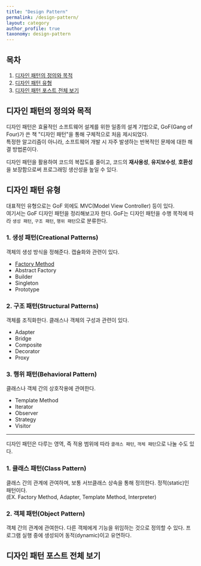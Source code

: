 ```yaml
---
title: "Design Pattern"
permalink: /design-pattern/
layout: category
author_profile: true
taxonomy: design-pattern
---
```


## 목차

1. [디자인 패턴의 정의와 목적](#디자인-패턴의-정의와-목적)
2. [디자인 패턴 유형](#디자인-패턴-유형)
3. [디자인 패턴 포스트 전체 보기](#디자인-패턴-포스트-전체-보기)

## 디자인 패턴의 정의와 목적

디자인 패턴은 효율적인 소프트웨어 설계를 위한 일종의 설계 기법으로, GoF(Gang of Four)가 쓴 책 "디자인 패턴"을 통해 구체적으로 처음 제시되었다.<br>
특정한 알고리즘이 아니라, 소프트웨어 개발 시 자주 발생하는 반복적인 문제에 대한 해결 방법론이다.<br>

디자인 패턴을 활용하여 코드의 복잡도를 줄이고,
코드의 **재사용성**, **유지보수성**, **호환성**을 보장함으로써 프로그래밍 생산성을 높일 수 있다.<br>

## 디자인 패턴 유형

대표적인 유형으로는 GoF 외에도 MVC(Model View Controller) 등이 있다.<br>
여기서는 GoF 디자인 패턴을 정리해보고자 한다.
GoF는 디자인 패턴을 수행 목적에 따라 `생성 패턴`, `구조 패턴`, `행위 패턴`으로 분류한다.<br>

### 1. 생성 패턴(Creational Patterns)

객체의 생성 방식을 정해준다. 캡슐화와 관련이 있다.

- [Factory Method](https://hei-jung.github.io/design-pattern/factory-method/)
- Abstract Factory
- Builder
- Singleton
- Prototype

### 2. 구조 패턴(Structural Patterns)

객체를 조직화한다. 클래스나 객체의 구성과 관련이 있다.

- Adapter
- Bridge
- Composite
- Decorator
- Proxy

### 3. 행위 패턴(Behavioral Pattern)

클래스나 객체 간의 상호작용에 관여한다.

- Template Method
- Iterator
- Observer
- Strategy
- Visitor

---

디자인 패턴은 다루는 영역, 즉 적용 범위에 따라 `클래스 패턴`, `객체 패턴`으로 나눌 수도 있다.<br>

### 1. 클래스 패턴(Class Pattern)

클래스 간의 관계에 관여하며, 보통 서브클래스 상속을 통해 정의한다. 정적(static)인 패턴이다.<br>
(EX. Factory Method, Adapter, Template Method, Interpreter)

### 2. 객체 패턴(Object Pattern)

객체 간의 관계에 관여한다. 다른 객체에게 기능을 위임하는 것으로 정의할 수 있다. 프로그램 실행 중에 생성되어 동적(dynamic)이고 유연하다.

## 디자인 패턴 포스트 전체 보기
